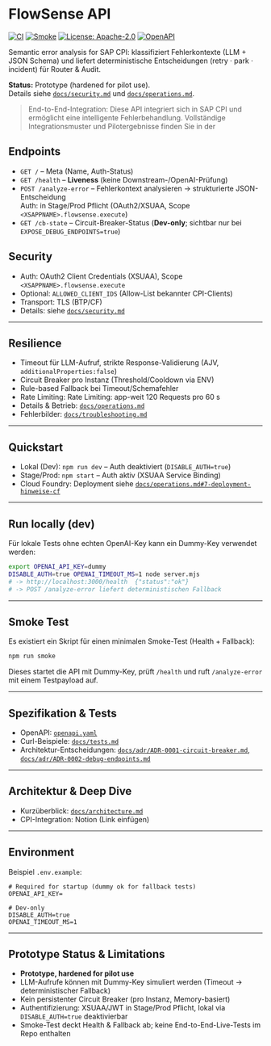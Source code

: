 
# FlowSense API

[![CI](https://github.com/Su-Sav/flowsense-api/actions/workflows/ci-cd.yml/badge.svg?branch=main)](https://github.com/Su-Sav/flowsense-api/actions/workflows/ci-cd.yml)
[![Smoke](https://github.com/Su-Sav/flowsense-api/actions/workflows/smoke.yml/badge.svg?branch=main)](https://github.com/Su-Sav/flowsense-api/actions/workflows/smoke.yml)
[![License: Apache-2.0](https://img.shields.io/badge/License-Apache_2.0-blue.svg)](LICENSE)
[![OpenAPI](https://img.shields.io/badge/OpenAPI-3.1-6BA539)](openapi.yaml)




Semantic error analysis for SAP CPI: klassifiziert Fehlerkontexte (LLM + JSON Schema) und liefert deterministische Entscheidungen (retry · park · incident) für Router & Audit.

**Status:** Prototype (hardened for pilot use).  
Details siehe [`docs/security.md`](./docs/security.md) und [`docs/operations.md`](./docs/operations.md).

>End-to-End-Integration:
Diese API integriert sich in SAP CPI und ermöglicht eine intelligente Fehlerbehandlung. Vollständige Integrationsmuster und Pilotergebnisse finden Sie in der 



## Endpoints

- `GET /` – Meta (Name, Auth-Status)
- `GET /health` – **Liveness** (keine Downstream-/OpenAI-Prüfung)
- `POST /analyze-error` – Fehlerkontext analysieren → strukturierte JSON-Entscheidung  
  Auth: in Stage/Prod Pflicht (OAuth2/XSUAA, Scope `<XSAPPNAME>.flowsense.execute`)
- `GET /cb-state` – Circuit-Breaker-Status (**Dev-only**; sichtbar nur bei `EXPOSE_DEBUG_ENDPOINTS=true`)



## Security 

- Auth: OAuth2 Client Credentials (XSUAA), Scope `<XSAPPNAME>.flowsense.execute`
- Optional: `ALLOWED_CLIENT_IDS` (Allow-List bekannter CPI-Clients)
- Transport: TLS (BTP/CF)
- Details: siehe [`docs/security.md`](./docs/security.md)

---

## Resilience

- Timeout für LLM-Aufruf, strikte Response-Validierung (AJV, `additionalProperties:false`)
- Circuit Breaker pro Instanz (Threshold/Cooldown via ENV)
- Rule-based Fallback bei Timeout/Schemafehler
- Rate Limiting: Rate Limiting: app-weit 120 Requests pro 60 s 
- Details & Betrieb: [`docs/operations.md`](./docs/operations.md)  
- Fehlerbilder: [`docs/troubleshooting.md`](./docs/troubleshooting.md)

---

## Quickstart

- Lokal (Dev): `npm run dev` – Auth deaktiviert (`DISABLE_AUTH=true`)
- Stage/Prod: `npm start` – Auth aktiv (XSUAA Service Binding)
- Cloud Foundry: Deployment siehe [`docs/operations.md#7-deployment-hinweise-cf`](./docs/operations.md#7-deployment-hinweise-cf)

---

## Run locally (dev)

Für lokale Tests ohne echten OpenAI-Key kann ein Dummy-Key verwendet werden:

```bash
export OPENAI_API_KEY=dummy
DISABLE_AUTH=true OPENAI_TIMEOUT_MS=1 node server.mjs
# -> http://localhost:3000/health  {"status":"ok"}
# -> POST /analyze-error liefert deterministischen Fallback
````

---

## Smoke Test

Es existiert ein Skript für einen minimalen Smoke-Test (Health + Fallback):

```bash
npm run smoke
```

Dieses startet die API mit Dummy-Key, prüft `/health` und ruft `/analyze-error` mit einem Testpayload auf.

---

## Spezifikation & Tests

* OpenAPI: [`openapi.yaml`](./openapi.yaml)
* Curl-Beispiele: [`docs/tests.md`](./docs/tests.md)
* Architektur-Entscheidungen: [`docs/adr/ADR-0001-circuit-breaker.md`](./docs/adr/ADR-0001-circuit-breaker.md), [`docs/adr/ADR-0002-debug-endpoints.md`](./docs/adr/ADR-0002-debug-endpoints.md)

---

## Architektur & Deep Dive

* Kurzüberblick: [`docs/architecture.md`](./docs/architecture.md)
* CPI-Integration: Notion (Link einfügen)

---

## Environment

Beispiel `.env.example`:

```env
# Required for startup (dummy ok for fallback tests)
OPENAI_API_KEY=

# Dev-only
DISABLE_AUTH=true
OPENAI_TIMEOUT_MS=1
```

---

## Prototype Status & Limitations

* **Prototype, hardened for pilot use**
* LLM-Aufrufe können mit Dummy-Key simuliert werden (Timeout → deterministischer Fallback)
* Kein persistenter Circuit Breaker (pro Instanz, Memory-basiert)
* Authentifizierung: XSUAA/JWT in Stage/Prod Pflicht, lokal via `DISABLE_AUTH=true` deaktivierbar
* Smoke-Test deckt Health & Fallback ab; keine End-to-End-Live-Tests im Repo enthalten

